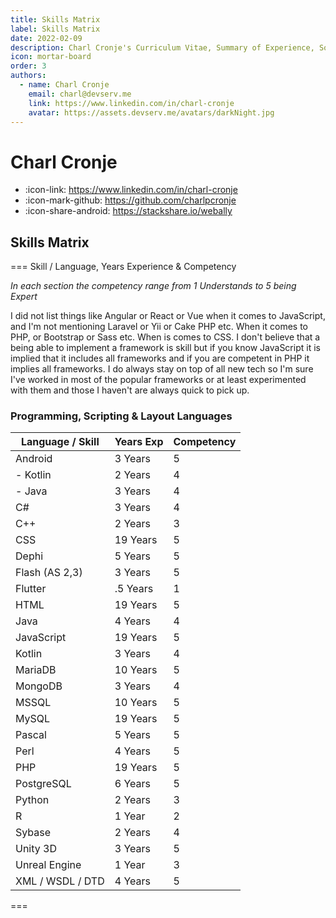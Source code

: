```yaml
---
title: Skills Matrix
label: Skills Matrix
date: 2022-02-09
description: Charl Cronje's Curriculum Vitae, Summary of Experience, Software Skills 
icon: mortar-board
order: 3
authors:
  - name: Charl Cronje
    email: charl@devserv.me
    link: https://www.linkedin.com/in/charl-cronje
    avatar: https://assets.devserv.me/avatars/darkNight.jpg
---
```


# Charl Cronje

- :icon-link: https://www.linkedin.com/in/charl-cronje
- :icon-mark-github: https://github.com/charlpcronje
- :icon-share-android: https://stackshare.io/webally

## Skills Matrix

=== Skill / Language, Years Experience & Competency

_In each section the competency range from 1 Understands to 5 being Expert_

I did not list things like Angular or React or Vue when it comes to JavaScript, and I'm not mentioning Laravel or Yii or Cake PHP etc. When it comes to PHP, or Bootstrap or Sass etc. When is comes to CSS. I don't believe that a being able to implement a framework is skill but if you know JavaScript it is implied that it includes all frameworks and if you are competent in PHP it implies all frameworks. I do always stay on top of all new tech so I'm sure I've worked in most of the popular frameworks or at least experimented with them and those I haven't are always quick to pick up.

### Programming, Scripting & Layout Languages

| Language / Skill             | Years Exp | Competency |
|------------------------------|-----------|------------|
| Android                      |  3 Years  |     5      |
| - Kotlin                     |  2 Years  |     4      |
| - Java                       |  3 Years  |     4      |
| C#                           |  3 Years  |     4      |
| C++                          |  2 Years  |     3      |
| CSS                          |  19 Years |     5      |
| Dephi                        |  5 Years  |     5      |
| Flash (AS 2,3)               |  3 Years  |     5      |
| Flutter                      |  .5 Years |     1      |
| HTML                         |  19 Years |     5      |
| Java                         |  4 Years  |     4      |
| JavaScript                   |  19 Years |     5      |
| Kotlin                       |  3 Years  |     4      |
| MariaDB                      |  10 Years |     5      |
| MongoDB                      |  3 Years  |     4      |
| MSSQL                        |  10 Years |     5      |
| MySQL                        |  19 Years |     5      |
| Pascal                       |  5 Years  |     5      |
| Perl                         |  4 Years  |     5      |
| PHP                          |  19 Years |     5      |
| PostgreSQL                   |  6 Years  |     5      |
| Python                       |  2 Years  |     3      |
| R                            |  1 Year   |     2      |
| Sybase                       |  2 Years  |     4      |
| Unity 3D                     |  3 Years  |     5      |
| Unreal Engine                |  1 Year   |     3      |
| XML / WSDL / DTD             |  4 Years  |     5      |

===

